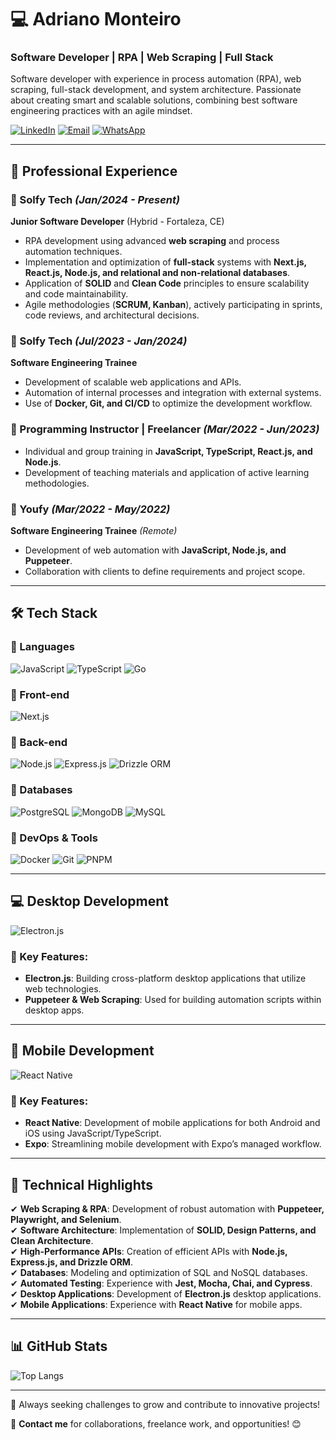 # 💻 Adriano Monteiro

### Software Developer | RPA | Web Scraping | Full Stack

Software developer with experience in process automation (RPA), web scraping, full-stack development, and system architecture. Passionate about creating smart and scalable solutions, combining best software engineering practices with an agile mindset.

[![LinkedIn](https://img.shields.io/badge/LinkedIn-0077B5?style=for-the-badge&logo=linkedin&logoColor=white)](https://www.linkedin.com/in/adrianomonteirodev/)
[![Email](https://img.shields.io/badge/Email-D14836?style=for-the-badge&logo=gmail&logoColor=white)](mailto:adrianomonteiroweb@gmail.com)
[![WhatsApp](https://img.shields.io/badge/WhatsApp-25D366?style=for-the-badge&logo=whatsapp&logoColor=white)](https://api.whatsapp.com/send?phone=5585986663753&text=Hi,%20Adriano...)

---

## 🚀 Professional Experience

### **💼 Solfy Tech** *(Jan/2024 - Present)*
**Junior Software Developer** (Hybrid - Fortaleza, CE)
- RPA development using advanced **web scraping** and process automation techniques.
- Implementation and optimization of **full-stack** systems with **Next.js, React.js, Node.js, and relational and non-relational databases**.
- Application of **SOLID** and **Clean Code** principles to ensure scalability and code maintainability.
- Agile methodologies (**SCRUM, Kanban**), actively participating in sprints, code reviews, and architectural decisions.

### **💼 Solfy Tech** *(Jul/2023 - Jan/2024)*
**Software Engineering Trainee**
- Development of scalable web applications and APIs.
- Automation of internal processes and integration with external systems.
- Use of **Docker, Git, and CI/CD** to optimize the development workflow.

### **💼 Programming Instructor | Freelancer** *(Mar/2022 - Jun/2023)*
- Individual and group training in **JavaScript, TypeScript, React.js, and Node.js**.
- Development of teaching materials and application of active learning methodologies.

### **💼 Youfy** *(Mar/2022 - May/2022)*
**Software Engineering Trainee** *(Remote)*
- Development of web automation with **JavaScript, Node.js, and Puppeteer**.
- Collaboration with clients to define requirements and project scope.

---

## 🛠️ **Tech Stack**

### **📌 Languages**
![JavaScript](https://img.shields.io/badge/JavaScript-F7DF1E?style=for-the-badge&logo=javascript&logoColor=black)
![TypeScript](https://img.shields.io/badge/TypeScript-3178C6?style=for-the-badge&logo=typescript&logoColor=white)
![Go](https://img.shields.io/badge/Go-00ADD8?style=for-the-badge&logo=go&logoColor=white)

### **📌 Front-end**
![Next.js](https://img.shields.io/badge/Next.js-000000?style=for-the-badge&logo=next.js&logoColor=white)

### **📌 Back-end**
![Node.js](https://img.shields.io/badge/Node.js-339933?style=for-the-badge&logo=nodedotjs&logoColor=white)
![Express.js](https://img.shields.io/badge/Express.js-000000?style=for-the-badge&logo=express&logoColor=white)
![Drizzle ORM](https://img.shields.io/badge/Drizzle%20ORM-FF8800?style=for-the-badge&logo=javascript&logoColor=white)

### **📌 Databases**
![PostgreSQL](https://img.shields.io/badge/PostgreSQL-316192?style=for-the-badge&logo=postgresql&logoColor=white)
![MongoDB](https://img.shields.io/badge/MongoDB-47A248?style=for-the-badge&logo=mongodb&logoColor=white)
![MySQL](https://img.shields.io/badge/MySQL-4479A1?style=for-the-badge&logo=mysql&logoColor=white)

### **📌 DevOps & Tools**
![Docker](https://img.shields.io/badge/Docker-2496ED?style=for-the-badge&logo=docker&logoColor=white)
![Git](https://img.shields.io/badge/Git-F05032?style=for-the-badge&logo=git&logoColor=white)
![PNPM](https://img.shields.io/badge/PNPM-5968F0?style=for-the-badge&logo=pnpm&logoColor=white)

---

## 💻 **Desktop Development**
![Electron.js](https://img.shields.io/badge/Electron.js-47848F?style=for-the-badge&logo=electron&logoColor=white)

### **📌 Key Features:**
- **Electron.js**: Building cross-platform desktop applications that utilize web technologies.
- **Puppeteer & Web Scraping**: Used for building automation scripts within desktop apps.

---

## 📱 **Mobile Development**
![React Native](https://img.shields.io/badge/React%20Native-61DAFB?style=for-the-badge&logo=react&logoColor=black)

### **📌 Key Features:**
- **React Native**: Development of mobile applications for both Android and iOS using JavaScript/TypeScript.
- **Expo**: Streamlining mobile development with Expo’s managed workflow.

---

## 🎯 **Technical Highlights**
✔ **Web Scraping & RPA**: Development of robust automation with **Puppeteer, Playwright, and Selenium**.  
✔ **Software Architecture**: Implementation of **SOLID, Design Patterns, and Clean Architecture**.  
✔ **High-Performance APIs**: Creation of efficient APIs with **Node.js, Express.js, and Drizzle ORM**.  
✔ **Databases**: Modeling and optimization of SQL and NoSQL databases.  
✔ **Automated Testing**: Experience with **Jest, Mocha, Chai, and Cypress**.  
✔ **Desktop Applications**: Development of **Electron.js** desktop applications.  
✔ **Mobile Applications**: Experience with **React Native** for mobile apps.  

---

## 📊 **GitHub Stats**

![Top Langs](https://github-readme-stats.vercel.app/api/top-langs/?username=adrianomonteiroweb&layout=compact&langs_count=10&theme=dracula&hide=html,css,sql)

---

🚀 Always seeking challenges to grow and contribute to innovative projects!

📩 **Contact me** for collaborations, freelance work, and opportunities! 😊
